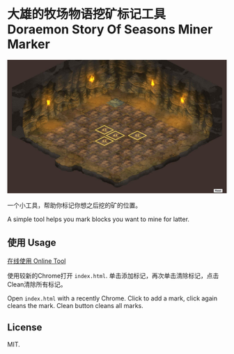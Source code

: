 # 大雄的牧场物语挖矿标记工具 Doraemon Story Of Seasons Miner Marker

![Screen Shot](screenshot.jpg?raw=true "Screen Shot")

一个小工具，帮助你标记你想之后挖的矿的位置。

A simple tool helps you mark blocks you want to mine for latter.

## 使用 Usage

[在线使用 Online Tool](https://lijinyao.github.io/Doraemon-Story-Of-Seasons-Miner-Marker/)

使用较新的Chrome打开 `index.html`. 单击添加标记，再次单击清除标记，点击Clean清除所有标记。

Open `index.html` with a recently Chrome. Click to add a mark, click again cleans the mark. Clean button cleans all marks.

## License

MIT.
